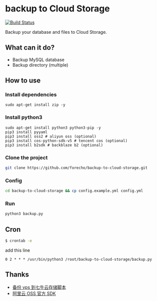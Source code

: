 # backup to Cloud Storage

[![Build Status](https://travis-ci.org/forecho/backup-to-cloud-storage.svg?branch=master)](https://travis-ci.org/forecho/backup-to-cloud-storage)

Backup your database and files to Cloud Storage.

## What can it do?

- Backup MySQL database
- Backup directory (multiple)

## How to use

### Install dependencies

```shell
sudo apt-get install zip -y
```

### Install python3

```shell
sudo apt-get install python3 python3-pip -y
pip3 install pyyaml
pip3 install oss2 # aliyun oss (optional)
pip3 install cos-python-sdk-v5 # tencent cos (optional)
pip3 install b2sdk # backblaze b2 (optional)
```


### Clone the project


```sh
git clone https://github.com/forecho/backup-to-cloud-storage.git
```

### Config

```sh
cd backup-to-cloud-storage && cp config.example.yml config.yml
```


### Run

```sh
python3 backup.py
```

## Cron

```sh
$ crontab -e
```

add this line

```
0 2 * * * /usr/bin/python3 /root/backup-to-cloud-storage/backup.py
```

## Thanks

- [备份 vps 到七牛云存储脚本](https://github.com/ccbikai/backuptoqiniu)
- [阿里云 OSS 官方 SDK](https://github.com/aliyun/aliyun-oss-python-sdk)
